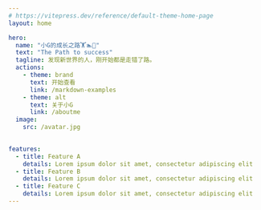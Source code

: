 ```yaml
---
# https://vitepress.dev/reference/default-theme-home-page
layout: home

hero:
  name: "小G的成长之路🏋️🏊🧗"
  text: "The Path to success"
  tagline: 发现新世界的人，刚开始都是走错了路。
  actions:
    - theme: brand
      text: 开始查看
      link: /markdown-examples
    - theme: alt
      text: 关于小G
      link: /aboutme
  image: 
    src: /avatar.jpg
  

features:
  - title: Feature A
    details: Lorem ipsum dolor sit amet, consectetur adipiscing elit
  - title: Feature B
    details: Lorem ipsum dolor sit amet, consectetur adipiscing elit
  - title: Feature C
    details: Lorem ipsum dolor sit amet, consectetur adipiscing elit
---
```


